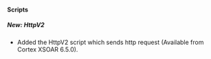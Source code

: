 #### Scripts
##### New: HttpV2
- Added the HttpV2 script which sends http request (Available from Cortex XSOAR 6.5.0).